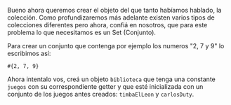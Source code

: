 Bueno ahora queremos crear el objeto del que tanto habíamos hablado, la colección.
Como profundizaremos más adelante existen varios tipos de colecciones diferentes pero ahora, confiá en nosotros, que para este problema lo que necesitamos es un Set (Conjunto).

Para crear un conjunto que contenga por ejemplo los numeros "2, 7 y 9" lo escribimos así:

```
#{2, 7, 9}
```

Ahora intentalo vos, creá un objeto `biblioteca` que tenga una constante `juegos` con su correspondiente getter y que esté inicializada con un conjunto de los juegos antes creados: `timbaElLeon` y `carlosDuty`.